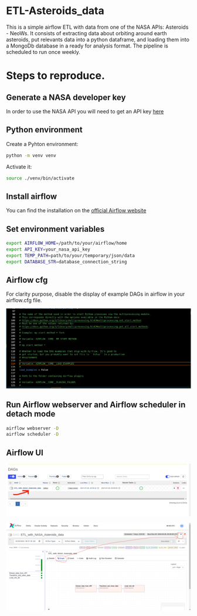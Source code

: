 # ETL-Asteroids_data

This is a simple airflow ETL with data from one of the NASA APIs: Asteroids - NeoWs. It consists of extracting data about orbiting around earth asteroids, put relevants data into a python dataframe, and loading them into a MongoDb database in a ready for analysis format. The pipeline is scheduled to run once weekly.

# Steps to reproduce.

## Generate a NASA developer key

In order to use the NASA API you will need to get an API key [here](https://api.nasa.gov/#signUp)

## Python environment

Create a Pyhton environment:

```bash
python -m venv venv
```
Activate it:

```bash
source ./venv/bin/activate
```

## Install airflow

You can find the installation on the [official Airflow website](https://airflow.apache.org/docs/apache-airflow/stable/start.html)


## Set environment variables

```bash
export AIRFLOW_HOME=/path/to/your/airflow/home
export API_KEY=your_nasa_api_key
export TEMP_PATH=path/to/your/temporary/json/data
export DATABASE_STR=database_connection_string
```

## Airflow cfg

For clarity purpose, disable the display of example DAGs in airflow in your airflow.cfg file.

![airflow.cfg](assets/screenshot1.png)

## Run Airflow webserver and Airflow scheduler in detach mode

```bash
airflow webserver -D
airflow scheduler -D
```

## Airflow UI

![view the dag](assets/screenshot2.png)

![run the dag](assets/screenshot3.png)



